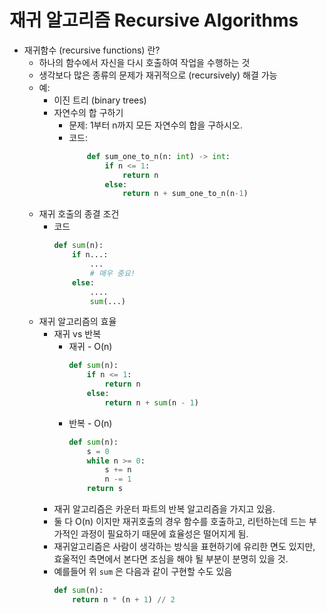 # 재귀 알고리즘 Recursive Algorithms

- 재귀함수 (recursive functions) 란?
  - 하나의 함수에서 자신을 다시 호출하여 작업을 수행하는 것
  - 생각보다 많은 종류의 문제가 재귀적으로 (recursively) 해결 가능
  - 예:
    - 이진 트리 (binary trees)
    - 자연수의 합 구하기
      - 문제: 1부터 n까지 모든 자연수의 합을 구하시오.
      - 코드:
        ```py
            def sum_one_to_n(n: int) -> int:
                if n <= 1:
                    return n
                else:
                    return n + sum_one_to_n(n-1)
        ```
  - 재귀 호출의 종결 조건
    - 코드
      ```py
      def sum(n):
          if n...:
              ...
              # 매우 중요!
          else:
              ....
              sum(...)
      ```
  - 재귀 알고리즘의 효율
    - 재귀 vs 반복
      - 재귀 - O(n)
        ```py
        def sum(n):
            if n <= 1:
                return n
            else:
                return n + sum(n - 1)
        ```
      - 반복 - O(n)
        ```py
        def sum(n):
            s = 0
            while n >= 0:
                s += n
                n -= 1
            return s
        ```
    - 재귀 알고리즘은 카운터 파트의 반복 알고리즘을 가지고 있음.
    - 둘 다 O(n) 이지만 재귀호출의 경우 함수를 호출하고, 리턴하는데 드는 부가적인 과정이 필요하기 때문에 효율성은 떨어지게 됨.
    - 재귀알고리즘은 사람이 생각하는 방식을 표현하기에 유리한 면도 있지만, 효울적인 측면에서 본다면 조심을 해야 될 부분이 분명히 있을 것.
    - 예를들어 위 `sum` 은 다음과 같이 구현할 수도 있음
      ```py
      def sum(n):
          return n * (n + 1) // 2
      ```
